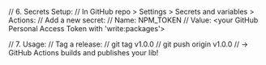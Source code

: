// 6. Secrets Setup:
// In GitHub repo > Settings > Secrets and variables > Actions:
// Add a new secret:
// Name: NPM_TOKEN
// Value: <your GitHub Personal Access Token with 'write:packages'>

// 7. Usage:
// Tag a release:
// git tag v1.0.0
// git push origin v1.0.0
// → GitHub Actions builds and publishes your lib!